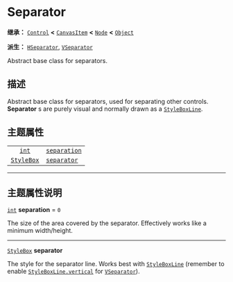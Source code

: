 <!-- ⚠ 请勿编辑本文件 ⚠ -->
<!-- 本文档使用脚本从 WeDot 引擎源码仓库生成。 -->
<!-- 生成脚本：https://github.com/WeDot-Engine/WeDot/tree/4.3/doc/tools/make_md.py； -->
<!-- 原文件：https://github.com/WeDot-Engine/WeDot/tree/4.3/doc/classes/Separator.xml。 -->

<div id="_class_separator"></div>

# Separator

**继承：** [`Control`](class_control.md) **<** [`CanvasItem`](class_canvasitem.md) **<** [`Node`](class_node.md) **<** [`Object`](class_object.md)

**派生：** [`HSeparator`](class_hseparator.md), [`VSeparator`](class_vseparator.md)

Abstract base class for separators.

## 描述

Abstract base class for separators, used for separating other controls. **Separator** s are purely visual and normally drawn as a [`StyleBoxLine`](class_styleboxline.md).

## 主题属性

|||
|:-:|:--|
| [`int`](class_int.md)           | [`separation`](class_separator.md#class_separator_theme_constant_separation) | ``0`` |
| [`StyleBox`](class_stylebox.md) | [`separator`](class_separator.md#class_separator_theme_style_separator)      |       |

<!-- rst-class:: classref-section-separator -->

---

## 主题属性说明

<div id="_class_separator_theme_constant_separation"></div>

[`int`](class_int.md) **separation** = ``0`` <div id="class_separator_theme_constant_separation"></div>

The size of the area covered by the separator. Effectively works like a minimum width/height.

<!-- rst-class:: classref-item-separator -->

---

<div id="_class_separator_theme_style_separator"></div>

[`StyleBox`](class_stylebox.md) **separator** <div id="class_separator_theme_style_separator"></div>

The style for the separator line. Works best with [`StyleBoxLine`](class_styleboxline.md) (remember to enable [`StyleBoxLine.vertical`](class_styleboxline.md#class_styleboxline_property_vertical) for [`VSeparator`](class_vseparator.md)).

[^virtual]: 本方法通常需要用户覆盖才能生效。
[^const]: 本方法无副作用，不会修改该实例的任何成员变量。
[^vararg]: 本方法除了能接受在此处描述的参数外，还能够继续接受任意数量的参数。
[^constructor]: 本方法用于构造某个类型。
[^static]: 调用本方法无需实例，可直接使用类名进行调用。
[^operator]: 本方法描述的是使用本类型作为左操作数的有效运算符。
[^bitfield]: 这个值是由下列位标志构成位掩码的整数。
[^void]: 无返回值。
